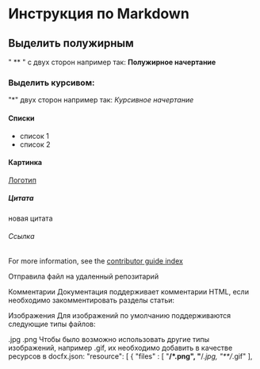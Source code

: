 # Инструкция по Markdown

## Выделить полужирным
" ** " с двух сторон например так: **Полужирное начертание**
### Выделить курсивом:
 "*" двух сторон например так: *Курсивное начертание*
#### Списки
* список 1
* список 2

#### Картинка
[Логотип](Logo.png)
##### Цитата

новая цитата


###### Ссылка
For more information, see the [contributor guide index](https://github.com/Azure/azure-content/blob/master/contributor-guide/contributor-guide-index.md)

Отправила файл на удаленный репозитарий

Комментарии
Документация поддерживает комментарии HTML, если необходимо закомментировать разделы статьи:
<!--- Here's my comment --->

Изображения
Для изображений по умолчанию поддерживаются следующие типы файлов:

.jpg
.png
Чтобы было возможно использовать другие типы изображений, например .gif, их необходимо добавить в качестве ресурсов в docfx.json:
"resource": [
  {
    "files" : [
      "**/*.png",
      "**/*.jpg,
      "**/*.gif"
    ],
